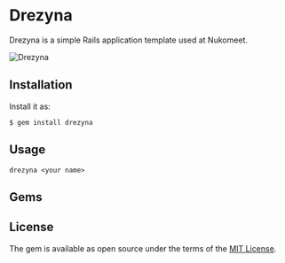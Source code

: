 # Drezyna

Drezyna is a simple Rails application template used at Nukomeet.

![Drezyna](http://nukomeet.s3.amazonaws.com/logo.svg)

## Installation

Install it as:

    $ gem install drezyna

## Usage

    drezyna <your name>

## Gems

## License

The gem is available as open source under the terms of the [MIT License](http://opensource.org/licenses/MIT).


